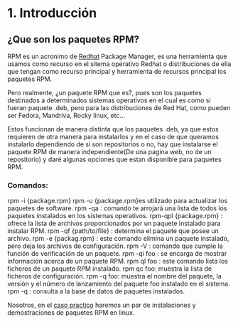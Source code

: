 # 1. Introducción
## ¿Que son los paquetes RPM?
RPM es un acronimo de [Redhat](https://www.redhat.com/es) Package Manager, es una herramienta que usamos como recurso en el sitema operativo Redhat o distribuciones de ella que tengan como recurso principal y herramienta de recursos principal los paquetes RPM.

Pero realmente, ¿un paquete RPM que es?, pues son los paquetes destinados a determinados sistemas operativos en el cual es como si fueran paquete .deb, pero para las distribuciones de Red Hat, como pueden ser Fedora, Mandriva, Rocky linux, etc...

Estos funcionan de manera distinta que los paquetes .deb, ya que estos requieren de otra manera para instalarlos y en el caso de que queramos instalarlo dependiendo de si son repositorios o no, hay que instalarse el paquete RPM de manera independiente(De una pagina web, no de un repositorio) y daré algunas opciones que estan disponible para paquetes RPM.

### Comandos:


rpm -i {package.rpm}
rpm -u {package.rpm}es utilizado para actualizar los paquetes de software.
    rpm -qa : comando te arrojará una lista de todos los paquetes instalados en los sistemas operativos.
    rpm-qpl {package.rpm} : ofrece la lista de archivos proporcionados por un paquete instalado para instalar RPM.
    rpm -qf {path/to/file} : determina el paquete que posee un archivo.
    rpm -e {packag.rpm} : este comando elimina un paquete instalado, pero deja los archivos de configuración.
    rpm -V : comando que cumple la función de verificación de un paquete.
    rpm -qi foo : se encarga de mostrar información acerca de un paquete RPM.
    rpm ql foo : este comando lista los ficheros de un paquete RPM instalado.
    rpm qc foo: muestra la lista de ficheros de configuración.
    rpm -q foo: muestra el nombre del paquete, la versión y el número de lanzamiento del paquete foo instalado en el sistema.
    rpm -q : consulta a la base de datos de paquetes instalados.
    
Nosotros, en el [caso practico](/documentos/casopractico.md) haremos un par de instalaciones y demostraciones de paquetes RPM en linux.
